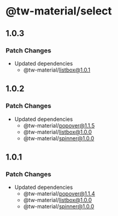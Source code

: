 # @tw-material/select

## 1.0.3

### Patch Changes

- Updated dependencies
  - @tw-material/listbox@1.0.1

## 1.0.2

### Patch Changes

- Updated dependencies
  - @tw-material/popover@1.1.5
  - @tw-material/listbox@1.0.0
  - @tw-material/spinner@1.0.0

## 1.0.1

### Patch Changes

- Updated dependencies
  - @tw-material/popover@1.1.4
  - @tw-material/listbox@1.0.0
  - @tw-material/spinner@1.0.0
